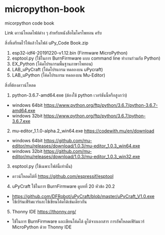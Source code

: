 # micropython-book
micorpython code book

Link ดาวน์โหลดไฟล์ต่าง ๆ สำหรับหนังสือไมโครไพทอน ครับ

สิ่งที่เตรียมไว้ให้แล้วในไฟล์ uPy_Code Book.zip
1.	esp32-idf4-20191220-v1.12.bin (Firmware MicroPython)
2.	esptool.py (ใช้ในการ BurnFirmware แบบ command line ทำงานร่วมกับ Python)
3.	EX_Python (โค้ดโปรแกรมพื้นฐานภาษาไพทอน)
4.	LAB_uPyCraft (โค้ดโปรแกรม ทดลองบน uPycraft)
5.	LAB_uPython (โค้ดโปรแกรม ทดลองบน Mu-Editor)

สิ่งที่ต้องดาวน์โหลด
1.	python-3.6.7-amd64.exe (ต้องใช้ python เวอร์ชันนี้หรือสูงกว่า)
- windows 64bit https://www.python.org/ftp/python/3.6.7/python-3.6.7-amd64.exe
- windows 32bit https://www.python.org/ftp/python/3.6.7/python-3.6.7.exe 
2.	mu-editor_1.1.0-alpha.2_win64.exe
https://codewith.mu/en/download
- windows 64bit https://github.com/mu-editor/mu/releases/download/1.0.3/mu-editor_1.0.3_win64.exe
- windows 32bit https://github.com/mu-editor/mu/releases/download/1.0.3/mu-editor_1.0.3_win32.exe 
3. esptool.py (ใช้เฉพาะไฟล์นี้เท่านั้น)
- ดาวน์โหลดได้ที่ https://github.com/espressif/esptool 
4.	uPyCraft ใช้ในการ BurnFirmware ดูบทที่ 20 หัวข้อ 20.2
- https://github.com/DFRobot/uPyCraft/blob/master/uPyCraft_V1.0.exe 
- ใช้เบิร์นเฟิร์มแวร์และใช้เขียนโค้ดได้เช่นเดียวกัน
5.  Thonny IDE https://thonny.org/
- ใช้ในการ BurnFirmware และเขียนโค้ดได้ ดูได้จากเอกสาร การอัพโหลดเฟิร์มแวร์ MicroPython ด้วย Thonny IDE
